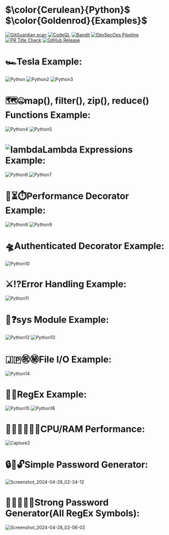 # $\color{Cerulean}{Python\}$ $\color{Goldenrod}{Examples\}$
[![GitGuardian scan](https://github.com/meleksabit/My-Python-Examples/actions/workflows/gitguardian.yml/badge.svg)](https://github.com/meleksabit/My-Python-Examples/actions/workflows/gitguardian.yml)
[![CodeQL](https://github.com/meleksabit/My-Python-Examples/actions/workflows/codeql.yml/badge.svg)](https://github.com/meleksabit/My-Python-Examples/actions/workflows/codeql.yml)
[![Bandit](https://github.com/meleksabit/My-Python-Examples/actions/workflows/bandit.yml/badge.svg)](https://github.com/meleksabit/My-Python-Examples/actions/workflows/bandit.yml)
[![DevSecOps Pipeline](https://github.com/meleksabit/My-Python-Examples/actions/workflows/devsecops-pipeline.yml/badge.svg)](https://github.com/meleksabit/My-Python-Examples/actions/workflows/devsecops-pipeline.yml) [![PR Title Check](https://github.com/meleksabit/My-Python-Examples/actions/workflows/pr-title-linter.yml/badge.svg)](https://github.com/meleksabit/My-Python-Examples/actions/workflows/pr-title-linter.yml) [![GitHub Release](https://img.shields.io/github/v/release/meleksabit/My-Python-Examples)](https://github.com/meleksabit/My-Python-Examples/releases)
# 🏎️Tesla Example:
![Python](https://user-images.githubusercontent.com/32045473/153525858-85772918-62df-4f29-9316-ccc946eb5eab.png)
![Python2](https://user-images.githubusercontent.com/32045473/153525899-d11d6922-075d-416e-b88a-1c14d4f62815.png)
![Python3](https://user-images.githubusercontent.com/32045473/153526032-62f423d1-77e6-4725-b92c-e91aff4d4fb3.png)

# 🗺️🤐map(), filter(), zip(), reduce() Functions Example:
![Python4](https://user-images.githubusercontent.com/32045473/157985524-d50743cf-452b-4f59-ba37-fdf0359f1556.png)
![Python5](https://user-images.githubusercontent.com/32045473/157986048-f3aa95cc-8a17-428b-974c-8bc3b02b774d.png)

# ![lambda](https://user-images.githubusercontent.com/32045473/208557760-1d7a62fc-4ebf-49bf-9e84-b6016dd2440c.png)Lambda Expressions Example:
![Python6](https://user-images.githubusercontent.com/32045473/158043470-459870db-cedd-434a-baf1-bbc9be3d0efc.png)
![Python7](https://user-images.githubusercontent.com/32045473/158043476-e9af1a50-e62c-41e2-b760-af4694db9cb2.png)

# 🚄⏳⏱️Performance Decorator Example:
![Python8](https://user-images.githubusercontent.com/32045473/159143103-520e6d0e-2efb-4ae2-aa78-8e4b4efecaea.png)
![Python9](https://user-images.githubusercontent.com/32045473/159143111-94f57d8f-1766-4ab6-9163-016dfc42e6cf.png)

# 🛸Authenticated Decorator Example:
![Python10](https://user-images.githubusercontent.com/32045473/159143405-9b83d37f-4bd1-4d81-83a2-f988c947639a.png)

# ⚔️⁉️Error Handling Example:
![Python11](https://user-images.githubusercontent.com/32045473/160259848-bb356ebf-f41f-4b9b-9d58-d81795155636.png)

# 🤔❓sys Module Example:
![Python12](https://user-images.githubusercontent.com/32045473/167054407-a9b34957-68b9-411e-b607-5a889e8ae59e.png)
![Python13](https://user-images.githubusercontent.com/32045473/167054423-5d4d4d97-5f27-4930-8beb-6bbecd7c0c3e.png)

# 🇯🇵㊗️㊙️File I/O Example:
![Python14](https://user-images.githubusercontent.com/32045473/168042940-19f31355-4800-48e0-ae3c-1137e8397409.png)

# 🔣🔐RegEx Example:
![Python15](https://user-images.githubusercontent.com/32045473/206588113-4125c44a-df45-4a42-b7fd-1fc822cb6a92.png)
![Python16](https://user-images.githubusercontent.com/32045473/206590109-9b4ece8c-ef4a-4cf2-9983-0bf0cf776f61.png)

# 👩🏻‍💻🔳🧠🦾CPU/RAM Performance:
![Capture2](https://github.com/meleksabit/My-Python-Examples/assets/32045473/b188e394-f017-4633-9a4f-a77948623f61)

# 🔒🔑🔓Simple Password Generator:
![Screenshot_2024-04-28_02-34-12](https://github.com/meleksabit/My-Python-Examples/assets/32045473/66dc40f4-0139-4c69-a93c-24de35255da1)

# 👨🏻‍💻🔣🛅Strong Password Generator(All RegEx Symbols):
![Screenshot_2024-04-28_02-06-02](https://github.com/meleksabit/My-Python-Examples/assets/32045473/1af08765-944b-4c13-a2ed-dec7a5d33fc7)
